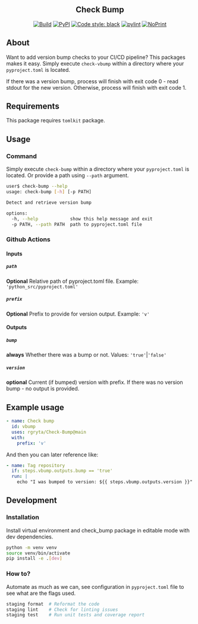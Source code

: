 <p align="center"></p>
<h2 align="center">Check Bump</h2>
<p align="center">
<a href="https://github.com/rgryta/Check-Bump/actions/workflows/main.yml"><img alt="Build" src="https://github.com/rgryta/Check-Bump/actions/workflows/main.yml/badge.svg?branch=main"></a>
<a href="https://pypi.org/project/check-bump/"><img alt="PyPI" src="https://img.shields.io/pypi/v/check-bump"></a>
<a href="https://github.com/psf/black"><img alt="Code style: black" src="https://img.shields.io/badge/code%20style-black-000000.svg"></a>
<a href="https://github.com/PyCQA/pylint"><img alt="pylint" src="https://img.shields.io/badge/linting-pylint-yellowgreen"></a>
<a href="https://github.com/rgryta/NoPrint"><img alt="NoPrint" src="https://img.shields.io/badge/NoPrint-enabled-blueviolet"></a>
</p>

## About

Want to add version bump checks to your CI/CD pipeline? This packages makes it easy.
Simply execute `check-vbump` within a directory where your `pyproject.toml` is located.

If there was a version bump, process will finish with exit code 0 - read stdout for the new version.
Otherwise, process will finish with exit code 1.

## Requirements

This package requires `tomlkit` package.

## Usage

### Command

Simply execute `check-bump` within a directory where your `pyproject.toml` is located. Or provide a path using `--path` argument.

```bash
user$ check-bump --help
usage: check-bump [-h] [-p PATH]

Detect and retrieve version bump

options:
  -h, --help            show this help message and exit
  -p PATH, --path PATH  path to pyproject.toml file
```

### Github Actions

#### Inputs

##### `path`

**Optional** Relative path of pyproject.toml file. Example: `'python_src/pyproject.toml'`

##### `prefix`

**Optional** Prefix to provide for version output. Example: `'v'`

#### Outputs

##### `bump`

**always** Whether there was a bump or not. Values: `'true'`|`'false'`

##### `version`

**optional** Current (if bumped) version with prefix. If there was no version bump - no output is provided.

## Example usage

```yml
- name: Check bump
  id: vbump
  uses: rgryta/Check-Bump@main
  with:
    prefix: 'v'
```

And then you can later reference like:
```yml
- name: Tag repository
  if: steps.vbump.outputs.bump == 'true'
  run: |
    echo "I was bumped to version: ${{ steps.vbump.outputs.version }}"
```

## Development

### Installation

Install virtual environment and check_bump package in editable mode with dev dependencies.

```bash
python -m venv venv
source venv/bin/activate
pip install -e .[dev]
```


### How to?

Automate as much as we can, see configuration in `pyproject.toml` file to see what are the flags used.

```bash
staging format  # Reformat the code
staging lint    # Check for linting issues
staging test    # Run unit tests and coverage report
```
